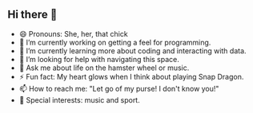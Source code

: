 ## Hi there 👋
- 😄 Pronouns: She, her, that chick
- 🔭 I’m currently working on getting a feel for programming.
- 🌱 I’m currently learning more about coding and interacting with data.
- 🤔 I’m looking for help with navigating this space.
- 💬 Ask me about life on the hamster wheel or music.
- ⚡ Fun fact: My heart glows when I think about playing Snap Dragon.
- 📫 How to reach me: "Let go of my purse! I don't know you!"
- 🧠 Special interests: music and sport.

<!--
**TrapOracle24/TrapOracle24** is a ✨ _special_ ✨ repository because its `README.md` (this file) appears on your GitHub profile.

Here are some ideas to get you started:

- 🔭 I’m currently working on getting a feel for programming.
- 🌱 I’m currently learning more about coding and interacting with data.
- 👯 I’m looking to collaborate on sport and music data projects.
- 🤔 I’m looking for help with navigating this space.
- 💬 Ask me about life on the hamster wheel or music.
- 📫 How to reach me: "Let go of my purse! I don't know you!"
- 😄 Pronouns: She, her, that chick
- ⚡ Fun fact: My heart glows when I think about playing Snap Dragon.
-->
